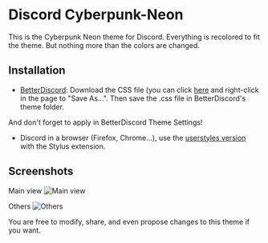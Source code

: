 # Discord Cyberpunk-Neon

This is the Cyberpunk Neon theme for Discord. Everything is recolored to fit the theme. But nothing more than the colors are changed.

## Installation
* [BetterDiscord](https://gist.github.com/ObserverOfTime/d7e60eb9aa7fe837545c8cb77cf31172): Download the CSS file (you can click [here](https://raw.githubusercontent.com/Roboron3042/Cyberpunk-Neon/master/CSS/discord/Discord-Cyberpunk-Neon.theme.css) and right-click in the page to "Save As...". Then save the .css file in BetterDiscord's theme folder.

And don't forget to apply in BetterDiscord Theme Settings!

* Discord in a browser (Firefox, Chrome...), use the [userstyles version](https://userstyles.org/styles/174712/discord-cyberpunk-neon) with the Stylus extension.

## Screenshots 

Main view
![Main view](https://raw.githubusercontent.com/Roboron3042/Cyberpunk-Neon/master/CSS/discord/screenshots/discord-main.png)

Others
![Others](https://raw.githubusercontent.com/Roboron3042/Cyberpunk-Neon/master/CSS/discord/screenshots/discord-popurri.png)

You are free to modify, share, and even propose changes to this theme if you want.
